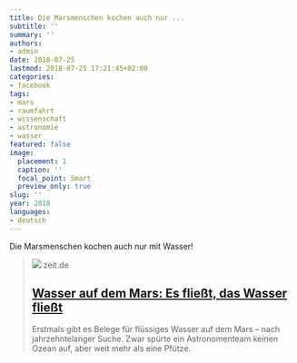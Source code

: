 ```yaml
---
title: Die Marsmenschen kochen auch nur ...
subtitle: ''
summary: ''
authors:
- admin
date: 2018-07-25
lastmod: 2018-07-25 17:21:45+02:00
categories:
- facebook
tags:
- mars
- raumfahrt
- wissenschaft
- astronomie
- wasser
featured: false
image:
  placement: 1
  caption: ''
  focal_point: Smart
  preview_only: true
slug: ''
year: 2018
languages:
- deutsch
---
```


Die Marsmenschen kochen auch nur mit Wasser!
> [![](https://img.zeit.de/wissen/2018-07/mars-suedpol-wasser-see/wide__1300x731)](https://www.zeit.de/wissen/2018-07/mars-wasser-suedpol-see-fremdes-leben-roter-planet)
> zeit.de
> ## [Wasser auf dem Mars: Es fließt, das Wasser fließt](https://www.zeit.de/wissen/2018-07/mars-wasser-suedpol-see-fremdes-leben-roter-planet)
>
>Erstmals gibt es Belege für flüssiges Wasser auf dem Mars – nach jahrzehntelanger Suche. Zwar spürte ein Astronomenteam keinen Ozean auf, aber weit mehr als eine Pfütze.